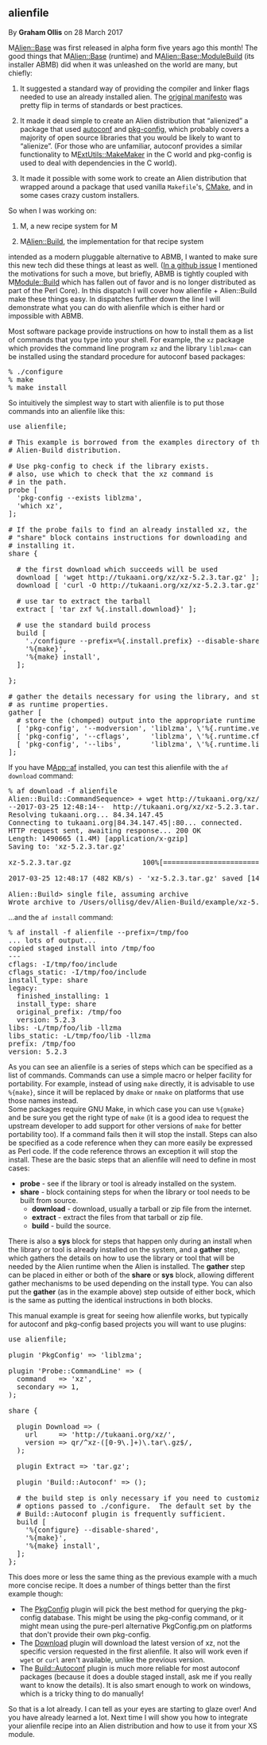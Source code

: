 ## alienfile

By <b>Graham Ollis</b> on 28 March 2017

M<Alien::Base> was first released in alpha form five years ago this month!  The good things 
that M<Alien::Base> (runtime) and M<Alien::Base::ModuleBuild> (its installer ABMB) did when 
it was unleashed on the world are many, but chiefly:

  1. It suggested a standard way of providing the compiler and linker 
  flags needed to use an already installed alien.  The
  <a href="https://metacpan.org/pod/Alien">original manifesto</a>
  was pretty flip in terms of standards or best practices.

  2. It made it dead simple to create an Alien distribution that
  “alienized” a package that used 
  <a href="https://www.gnu.org/software/autoconf/autoconf.html">autoconf</a> and
  <a href="http://en.wikipedia.org/wiki/pkg-config">pkg-config</a>, which probably covers a majority of open source libraries
  that you would be likely to want to “alienize”.
  (For those who are unfamiliar, autoconf provides a similar
  functionality to M<ExtUtils::MakeMaker> in the C world
  and pkg-config is used to deal with dependencies in the C
  world).
  
  3. It made it possible with some work to create an Alien distribution 
  that wrapped around a package that used vanilla `Makefile`'s, 
  <a href="http://en.wikipedia.org/wiki/CMake">CMake</a>, and in some cases crazy custom installers.

So when I was working on:

  1. M<alienfile>, a new recipe system for M<Alien>
  
  2. M<Alien::Build>, the implementation for that recipe system

intended as a modern pluggable alternative to ABMB, I wanted to make sure this new tech did 
these things at least as well.
(<a href="https://github.com/Perl5-Alien/Alien-Base/issues/157">In a github issue</a> I 
mentioned the motivations for such a move, but briefly, ABMB is tightly coupled with 
M<Module::Build> which has fallen out of favor and is no longer distributed as part of the 
Perl Core). In this dispatch I will cover how alienfile + Alien::Build make these things 
easy.  In dispatches further down the line I will demonstrate what you can do with alienfile 
which is either hard or impossible with ABMB.

Most software package provide instructions on how to install them
as a list of commands that you type into your shell.  For example,
the `xz` package which provides the command line program `xz`
and the library `liblzma<` can be installed using the standard
procedure for autoconf based packages:

<pre class="console">
% ./configure
% make
% make install
</pre>

So intuitively the simplest way to start with alienfile is to put
those commands into an alienfile like this:

<pre class="sh_perl">
use alienfile;

# This example is borrowed from the examples directory of the
# Alien-Build distribution.

# Use pkg-config to check if the library exists.
# also, use which to check that the xz command is
# in the path.
probe [ 
  'pkg-config --exists liblzma',
  'which xz',
];

# If the probe fails to find an already installed xz, the 
# "share" block contains instructions for downloading and
# installing it.
share {

  # the first download which succeeds will be used
  download [ 'wget http://tukaani.org/xz/xz-5.2.3.tar.gz' ];
  download [ 'curl -O http://tukaani.org/xz/xz-5.2.3.tar.gz' ];

  # use tar to extract the tarball
  extract [ 'tar zxf %{.install.download}' ];
  
  # use the standard build process
  build [
    './configure --prefix=%{.install.prefix} --disable-shared',
    '%{make}',
    '%{make} install',
  ];

};

# gather the details necessary for using the library, and store them
# as runtime properties.
gather [
  # store the (chomped) output into the appropriate runtime properties
  [ 'pkg-config', '--modversion', 'liblzma', \'%{.runtime.version}' ],
  [ 'pkg-config', '--cflags',     'liblzma', \'%{.runtime.cflags}'  ],
  [ 'pkg-config', '--libs',       'liblzma', \'%{.runtime.libs}'    ],
];
</pre>

If you have M<App::af> installed, you can test this alienfile with the `af download` command:

<pre class="console">
% af download -f alienfile
Alien::Build::CommandSequence> + wget http://tukaani.org/xz/xz-5.2.3.tar.gz
--2017-03-25 12:48:14--  http://tukaani.org/xz/xz-5.2.3.tar.gz
Resolving tukaani.org... 84.34.147.45
Connecting to tukaani.org|84.34.147.45|:80... connected.
HTTP request sent, awaiting response... 200 OK
Length: 1490665 (1.4M) [application/x-gzip]
Saving to: 'xz-5.2.3.tar.gz'

xz-5.2.3.tar.gz                 100%[=========================================================>]   1.42M   482KB/s   in 3.0s   

2017-03-25 12:48:17 (482 KB/s) - 'xz-5.2.3.tar.gz' saved [1490665/1490665]

Alien::Build> single file, assuming archive
Wrote archive to /Users/ollisg/dev/Alien-Build/example/xz-5.2.3.tar.gz
</pre>

...and the `af install` command:

<pre class="console">
% af install -f alienfile --prefix=/tmp/foo
... lots of output...
copied staged install into /tmp/foo
---
cflags: -I/tmp/foo/include
cflags_static: -I/tmp/foo/include
install_type: share
legacy:
  finished_installing: 1
  install_type: share
  original_prefix: /tmp/foo
  version: 5.2.3
libs: -L/tmp/foo/lib -llzma
libs_static: -L/tmp/foo/lib -llzma
prefix: /tmp/foo
version: 5.2.3        
</pre>

As you can see an alienfile is a series of steps which can be specified as a list of commands.  Commands can use a 
simple macro or helper facility for portability.  For example, instead of using `make` directly, it is advisable to 
use `%{make}`, since it will be replaced by `dmake` or `nmake` on platforms that use those names instead.  
Some packages require GNU Make, in which case you can use `%{gmake}` and be sure you get the right type of 
`make` (it is a good idea to request the upstream developer to add support for other versions of `make` for better 
portability too).
If a command fails then it will stop the install.  Steps can also be 
specified as a code reference when they can more easily be expressed as 
Perl code.  If the code reference throws an exception it will stop the 
install.  These are the basic steps that an alienfile will need to 
define in most cases:

 * <b>probe</b> - see if the library or tool is already installed on the system.
 * <b>share</b> - block containing steps for when the library or tool needs to be built from source.
    * <b>download</b> - download, usually a tarball or zip file from the internet.
    * <b>extract</b> - extract the files from that tarball or zip file.</li>
    * <b>build</b> - build the source.

There is also a <b>sys</b> block for steps that happen only during an install when the 
library or tool is already installed on the system, and a <b>gather</b> step, which gathers 
the details on how to use the library or tool that will be needed by the Alien runtime when 
the Alien is installed.  The <b>gather</b> step can be placed in either or both of the 
<b>share</b> or <b>sys</b> block, allowing different gather mechanisms to be used depending 
on the install type.  You can also put the <b>gather</b> (as in the example above) step 
outside of either bock, which is the same as putting the identical instructions in both 
blocks.

This manual example is great for seeing how alienfile works, but typically for autoconf and pkg-config based 
projects you will want to use plugins:

<pre class="sh_perl">
use alienfile;

plugin 'PkgConfig' => 'liblzma';

plugin 'Probe::CommandLine' => (
  command   => 'xz',
  secondary => 1,
);

share {

  plugin Download => (
    url     => 'http://tukaani.org/xz/',
    version => qr/^xz-([0-9\.]+)\.tar\.gz$/,
  );

  plugin Extract => 'tar.gz';

  plugin 'Build::Autoconf' => ();

  # the build step is only necessary if you need to customize the
  # options passed to ./configure.  The default set by the
  # Build::Autoconf plugin is frequently sufficient.
  build [
    '%{configure} --disable-shared',
    '%{make}',
    '%{make} install',
  ];
};
</pre>

This does more or less the same thing as the previous example with
a much more concise recipe.  It does a number of things better than
the first example though:

  * The [PkgConfig](https://metacpan.org/pod/Alien::Build::Plugin::PkgConfig::Negotiate)
    plugin will pick the best method for querying the
    pkg-config database.  This might be using the pkg-config command, or it
    might mean using the pure-perl alternative PkgConfig.pm
    on platforms that don't provide their own pkg-config.
  * The [Download](https://metacpan.org/pod/Alien::Build::Plugin::Download::Negotiate)
    plugin will download the latest version of xz, not the 
    specific version requested in the first alienfile.  It also will work
    even if `wget` or `curl` aren't available, unlike the previous
    version.
  * The [Build::Autoconf](https://metacpan.org/pod/Alien::Build::Plugin::Build::Autoconf)
    plugin is much more reliable for most autoconf packages (because it does a double staged 
    install, ask me if you really want to know the details).  It is also smart enough to work 
    on windows, which is a tricky thing to do manually!

So that is a lot already.  I can tell as your eyes are starting to glaze over!  And you have 
already learned a lot.  Next time I will show you how to integrate your alienfile recipe into 
an Alien distribution and how to use it from your XS module.
